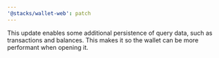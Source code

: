 ```yaml
---
'@stacks/wallet-web': patch
---
```


This update enables some additional persistence of query data, such as transactions and balances. This makes it so the wallet can be more performant when opening it.
